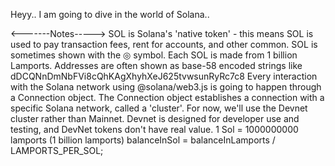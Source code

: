 Heyy.. I am going to dive in the world of Solana..


<-------Notes----->
SOL is Solana's 'native token' - this means SOL is used to pay transaction fees, rent for accounts, and other common. SOL is sometimes shown with the ◎ symbol. Each SOL is made from 1 billion Lamports.
Addresses are often shown as base-58 encoded strings like dDCQNnDmNbFVi8cQhKAgXhyhXeJ625tvwsunRyRc7c8
Every interaction with the Solana network using @solana/web3.js is going to happen through a Connection object. The Connection object establishes a connection with a specific Solana network, called a 'cluster'. For now, we'll use the Devnet cluster rather than Mainnet. Devnet is designed for developer use and testing, and DevNet tokens don't have real value.
1 Sol = 1000000000 lamports  (1 billion lamports)
balanceInSol = balanceInLamports / LAMPORTS_PER_SOL;
